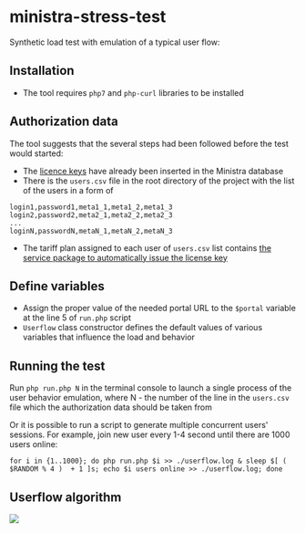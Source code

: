 # ministra-stress-test
Synthetic load test with emulation of a typical user flow:

## Installation
- The tool requires ```php7``` and ```php-curl``` libraries to be installed

## Authorization data
The tool suggests that the several steps had been followed before the test would started:
- The [licence keys](https://wiki.infomir.eu/eng/ministra-players/license-keys) have already been inserted in the Ministra database
- There is the ```users.csv``` file in the root directory of the project with the list of the users in a form of
```
login1,password1,meta1_1,meta1_2,meta1_3
login2,password2,meta2_1,meta2_2,meta2_3
...
loginN,passwordN,metaN_1,metaN_2,metaN_3
```
- The tariff plan assigned to each user of ```users.csv``` list contains [the service package to automatically issue the license key](https://wiki.infomir.eu/eng/ministra-tv-platform/administrative-panel/license-keys/how-to-configure-automatic-assignment-of-license-keys)

## Define variables
- Assign the proper value of the needed portal URL to the ```$portal``` variable at the line 5 of ```run.php``` script
- ```Userflow``` class constructor defines the default values of various variables that influence the load and behavior

## Running the test
Run ```php run.php N``` in the terminal console to launch a single process of the user behavior emulation, where N - the number of the line in the ```users.csv``` file which the authorization data should be taken from

Or it is possible to run a script to generate multiple concurrent users' sessions.
For example, join new user every 1-4 second until there are 1000 users online:

```for i in {1..1000}; do php run.php $i >> ./userflow.log & sleep $[ ( $RANDOM % 4 )  + 1 ]s; echo $i users online >> ./userflow.log; done```

## Userflow algorithm
![](https://volyanytsky-infomir.s3.eu-central-1.amazonaws.com/userflow.png)
